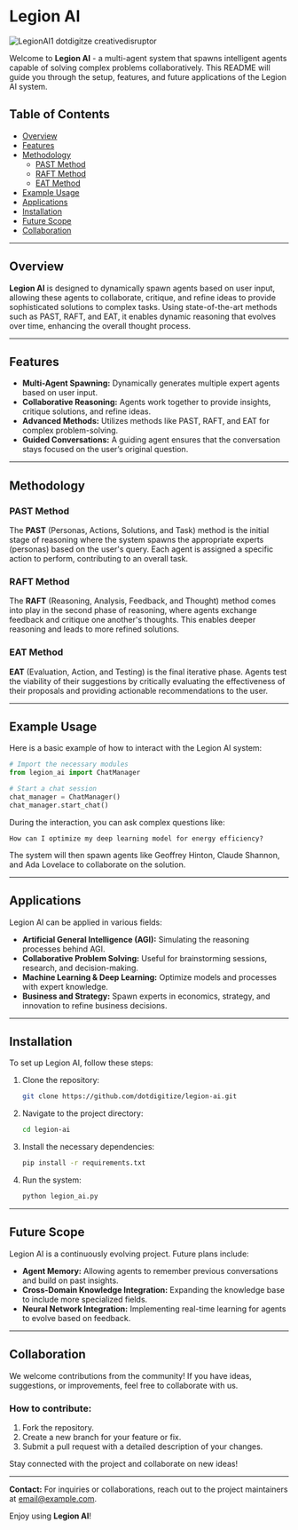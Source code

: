 
# Legion AI
![LegionAI1 dotdigitze creativedisruptor](https://github.com/user-attachments/assets/8576e96a-84ed-47ac-89f3-9bde269390b6)

Welcome to **Legion AI** - a multi-agent system that spawns intelligent agents capable of solving complex problems collaboratively. This README will guide you through the setup, features, and future applications of the Legion AI system.

## Table of Contents
- [Overview](#overview)
- [Features](#features)
- [Methodology](#methodology)
  - [PAST Method](#past-method)
  - [RAFT Method](#raft-method)
  - [EAT Method](#eat-method)
- [Example Usage](#example-usage)
- [Applications](#applications)
- [Installation](#installation)
- [Future Scope](#future-scope)
- [Collaboration](#collaboration)

---

## Overview

**Legion AI** is designed to dynamically spawn agents based on user input, allowing these agents to collaborate, critique, and refine ideas to provide sophisticated solutions to complex tasks. Using state-of-the-art methods such as PAST, RAFT, and EAT, it enables dynamic reasoning that evolves over time, enhancing the overall thought process.

---

## Features

- **Multi-Agent Spawning:** Dynamically generates multiple expert agents based on user input.
- **Collaborative Reasoning:** Agents work together to provide insights, critique solutions, and refine ideas.
- **Advanced Methods:** Utilizes methods like PAST, RAFT, and EAT for complex problem-solving.
- **Guided Conversations:** A guiding agent ensures that the conversation stays focused on the user’s original question.

---

## Methodology

### PAST Method

The **PAST** (Personas, Actions, Solutions, and Task) method is the initial stage of reasoning where the system spawns the appropriate experts (personas) based on the user's query. Each agent is assigned a specific action to perform, contributing to an overall task.

### RAFT Method

The **RAFT** (Reasoning, Analysis, Feedback, and Thought) method comes into play in the second phase of reasoning, where agents exchange feedback and critique one another's thoughts. This enables deeper reasoning and leads to more refined solutions.

### EAT Method

**EAT** (Evaluation, Action, and Testing) is the final iterative phase. Agents test the viability of their suggestions by critically evaluating the effectiveness of their proposals and providing actionable recommendations to the user.

---

## Example Usage

Here is a basic example of how to interact with the Legion AI system:

```python
# Import the necessary modules
from legion_ai import ChatManager

# Start a chat session
chat_manager = ChatManager()
chat_manager.start_chat()
```

During the interaction, you can ask complex questions like:

```
How can I optimize my deep learning model for energy efficiency?
```

The system will then spawn agents like Geoffrey Hinton, Claude Shannon, and Ada Lovelace to collaborate on the solution.

---

## Applications

Legion AI can be applied in various fields:
- **Artificial General Intelligence (AGI):** Simulating the reasoning processes behind AGI.
- **Collaborative Problem Solving:** Useful for brainstorming sessions, research, and decision-making.
- **Machine Learning & Deep Learning:** Optimize models and processes with expert knowledge.
- **Business and Strategy:** Spawn experts in economics, strategy, and innovation to refine business decisions.

---

## Installation

To set up Legion AI, follow these steps:

1. Clone the repository:
   ```bash
   git clone https://github.com/dotdigitize/legion-ai.git
   ```
   
2. Navigate to the project directory:
   ```bash
   cd legion-ai
   ```

3. Install the necessary dependencies:
   ```bash
   pip install -r requirements.txt
   ```

4. Run the system:
   ```bash
   python legion_ai.py
   ```

---

## Future Scope

Legion AI is a continuously evolving project. Future plans include:
- **Agent Memory:** Allowing agents to remember previous conversations and build on past insights.
- **Cross-Domain Knowledge Integration:** Expanding the knowledge base to include more specialized fields.
- **Neural Network Integration:** Implementing real-time learning for agents to evolve based on feedback.

---

## Collaboration

We welcome contributions from the community! If you have ideas, suggestions, or improvements, feel free to collaborate with us.

### How to contribute:
1. Fork the repository.
2. Create a new branch for your feature or fix.
3. Submit a pull request with a detailed description of your changes.

Stay connected with the project and collaborate on new ideas!

---

**Contact:** For inquiries or collaborations, reach out to the project maintainers at [email@example.com](mailto:email@example.com).

Enjoy using **Legion AI**!

